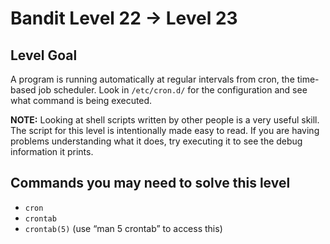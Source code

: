 # Bandit Level 22 → Level 23

## Level Goal

A program is running automatically at regular intervals from cron, the time-based job scheduler. Look in `/etc/cron.d/` for the configuration and see what command is being executed.

**NOTE:** Looking at shell scripts written by other people is a very useful skill. The script for this level is intentionally made easy to read. If you are having problems understanding what it does, try executing it to see the debug information it prints.

## Commands you may need to solve this level

- `cron`
- `crontab`
- `crontab(5)` (use “man 5 crontab” to access this)

